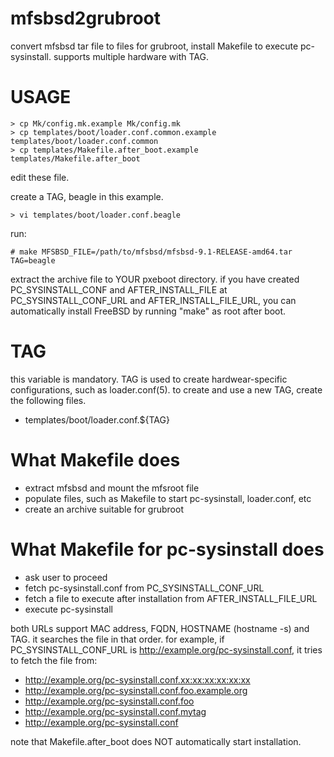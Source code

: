 mfsbsd2grubroot
===============

convert mfsbsd tar file to files for grubroot, install Makefile to execute
pc-sysinstall. supports multiple hardware with TAG.

USAGE
=====

    > cp Mk/config.mk.example Mk/config.mk
    > cp templates/boot/loader.conf.common.example templates/boot/loader.conf.common
    > cp templates/Makefile.after_boot.example templates/Makefile.after_boot

edit these file.

create a TAG, beagle in this example.

    > vi templates/boot/loader.conf.beagle

run:

    # make MFSBSD_FILE=/path/to/mfsbsd/mfsbsd-9.1-RELEASE-amd64.tar TAG=beagle

extract the archive file to YOUR pxeboot directory. if you have created
PC_SYSINSTALL_CONF and AFTER_INSTALL_FILE at PC_SYSINSTALL_CONF_URL and
AFTER_INSTALL_FILE_URL, you can automatically install FreeBSD by running "make"
as root after boot.

TAG
===

this variable is mandatory. TAG is used to create hardwear-specific
configurations, such as loader.conf(5). to create and use a new TAG, create the
following files.

- templates/boot/loader.conf.${TAG}

What Makefile does
==================

- extract mfsbsd and mount the mfsroot file
- populate files, such as Makefile to start pc-sysinstall, loader.conf, etc
- create an archive suitable for grubroot

What Makefile for pc-sysinstall does
====================================

- ask user to proceed
- fetch pc-sysinstall.conf from PC_SYSINSTALL_CONF_URL
- fetch a file to execute after installation from AFTER_INSTALL_FILE_URL
- execute pc-sysinstall

both URLs support MAC address, FQDN, HOSTNAME (hostname -s) and TAG. it
searches the file in that order. for example, if PC_SYSINSTALL_CONF_URL is
http://example.org/pc-sysinstall.conf, it tries to fetch the file from:

- http://example.org/pc-sysinstall.conf.xx:xx:xx:xx:xx:xx
- http://example.org/pc-sysinstall.conf.foo.example.org
- http://example.org/pc-sysinstall.conf.foo
- http://example.org/pc-sysinstall.conf.mytag
- http://example.org/pc-sysinstall.conf

note that Makefile.after_boot does NOT automatically start installation.
